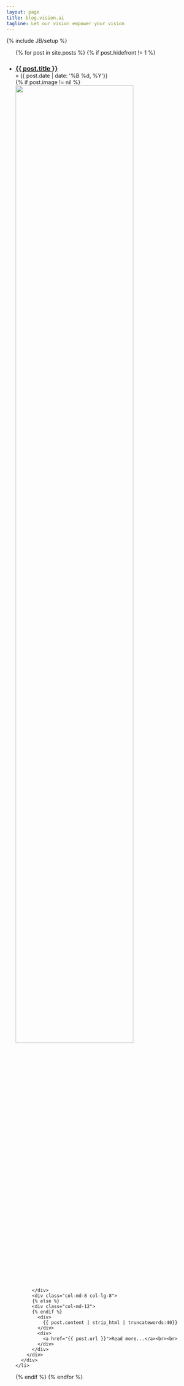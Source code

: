```yaml
---
layout: page
title: blog.vision.ai
tagline: Let our vision empower your vision
---
```

{% include JB/setup %}

<ul class="posts">
  {% for post in site.posts %}
  {% if post.hidefront != 1  %}
    <li>
      <div>
        <h3 style="margin-bottom:0px">
        <a href="{{ BASE_PATH }}{{ post.url }}">{{ post.title }}</a>
        </h3>
        &raquo; <span>{{ post.date | date: '%B %d, %Y'}}</span> 
      </div>
      <div class="container">
        <div class="row">
          {% if post.image != nil %}
          <div class="col-md-2 col-lg-2">
              <img src="/images/{{post.image}}" style="width:80%">
          
          </div>
          <div class="col-md-8 col-lg-8">
          {% else %}
          <div class="col-md-12">
          {% endif %}
            <div>
              {{ post.content | strip_html | truncatewords:40}}
            </div>
            <div>
              <a href="{{ post.url }}">Read more...</a><br><br>
            </div>
          </div>
        </div>
      </div>
    </li>

  {% endif %}
  {% endfor %}
</ul>


